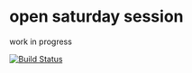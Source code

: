 # open saturday session
work in progress

[![Build Status](https://travis-ci.com/kalsmic/opensat.svg?branch=master)](https://travis-ci.com/kalsmic/opensat)
